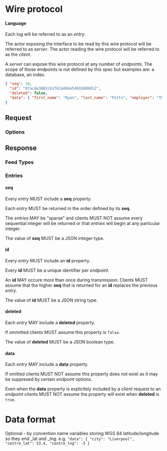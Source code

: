 # Wire protocol

#### Language

Each log will be referred to as an *entry*.

The actor exposing the interface to be read by this wire protocol will be referred to as *server*. The actor reading the wire protocol will be referred to as the *client*.

A *server* can expose this wire protocol at any number of *endpoints*. The scope of those endpoints is not defined by this spec but examples are: a database, an index.

```JSON
{ "seq": 10,
  "id": "07acde3002cb1f62a08de5469160b912",
  "deleted": false,
  "data": { "first_name": "Ryan", "last_name": "Pitts", "employer": "The Spokesman-Review" }
}
```

## Request

### Options

## Response

### Feed Types

### Entries

#### seq

Every *entry* MUST include a **seq** property.

Each *entry* MUST be returned in the order defined by its **seq**.

The *entries* MAY be "sparse" and clients MUST NOT assume every sequential integer will be returned or that *entries* will begin at any particular integer.

The value of **seq** MUST be a JSON integer type.

#### id

Every *entry* MUST include an **id** property.

Every **id** MUST be a unique identifier per *endpoint*.

An **id** MAY occure more than once during transmission. Clients MUST assume that the higher **seq** that is returned for an **id** replaces the previous *entry*.

The value of **id** MUST be a JSON string type.

#### deleted

Each *entry* MAY include a **deleted** property.

If ommitted clients MUST assume this property is `false`.

The value of **deleted** MUST be a JSON boolean type.

#### data

Each *entry* MAY include a **data** property.

If omitted clients MUST NOT assume this property does not exist as it may be suppresed by certain *endpoint* options.

Even when the **data** property is explicitely included by a *client* request to an *endpoint* clients MUST NOT assume the property will exist when **deleted** is `true`.

# Data format

Optional - by convention name variables storing WGS 84 latitude/longitude so
they end \_lat and \_lng. e.g. `"data": { "city": "Liverpool", "centre_lat": 53.4, "centre_lng": -3 }`


